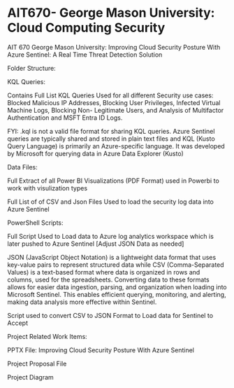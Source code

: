 # AIT670- George Mason University: Cloud Computing Security
AIT 670 George Mason University: Improving Cloud Security Posture With Azure Sentinel: A Real Time Threat Detection Solution

Folder Structure:

KQL Queries:

Contains Full List KQL Queries Used for all different Security use cases: Blocked Malicious IP Addresses, Blocking User Privileges, Infected Virtual Machine Logs, Blocking Non-
Legitimate Users, and Analysis of Multifactor Authentication and MSFT Entra ID Logs.

FYI: .kql is not a valid file format for sharing KQL queries. Azure Sentinel queries are typically shared and stored in plain text files and KQL (Kusto Query Language) is primarily an Azure-specific language. It was developed by Microsoft for querying data in Azure Data Explorer (Kusto)

Data Files:

Full Extract of all Power BI Visualizations (PDF Format) used in Powerbi to work with visulization types

Full List of of CSV and Json Files Used to load the security log data into Azure Sentinel

PowerShell Scripts:

Full Script Used to Load data to Azure log analytics workspace which is later pushed to Azure Sentinel [Adjust JSON Data as needed]


JSON (JavaScript Object Notation) is a lightweight data format that uses key-value pairs to represent structured data while CSV (Comma-Separated Values) is a text-based format where data is organized in rows and columns, used for the spreadsheets. Converting data to these formats allows for easier data ingestion, parsing, and organization when loading into Microsoft Sentinel. This enables efficient querying, monitoring, and alerting, making data analysis more effective within Sentinel.

Script used to convert CSV to JSON Format to Load data for Sentinel to Accept





Project Related Work Items:

PPTX File: Improving Cloud Security Posture With Azure Sentinel




Project Proposal File

Project Diagram


   
